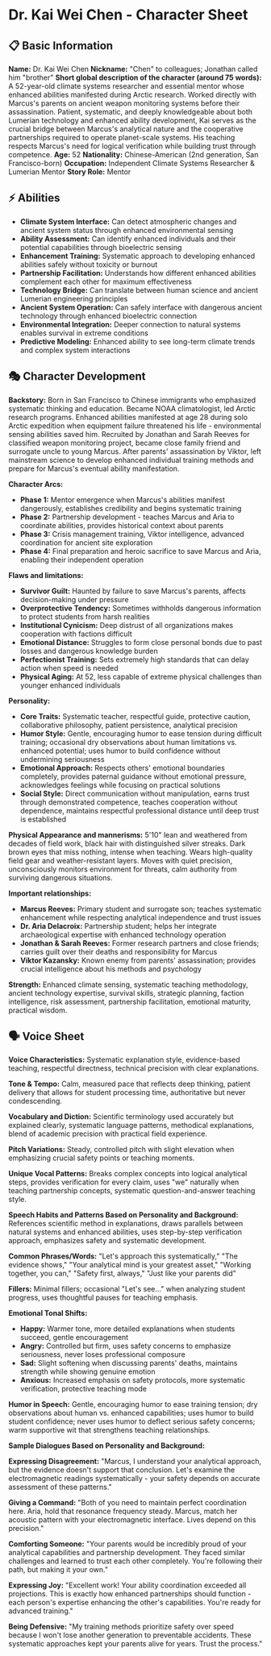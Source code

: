# Dr. Kai Wei Chen - Character Sheet

## 📋 Basic Information
**Name:** Dr. Kai Wei Chen
**Nickname:** "Chen" to colleagues; Jonathan called him "brother"
**Short global description of the character (around 75 words):** A 52-year-old climate systems researcher and essential mentor whose enhanced abilities manifested during Arctic research. Worked directly with Marcus's parents on ancient weapon monitoring systems before their assassination. Patient, systematic, and deeply knowledgeable about both Lumerian technology and enhanced ability development, Kai serves as the crucial bridge between Marcus's analytical nature and the cooperative partnerships required to operate planet-scale systems. His teaching respects Marcus's need for logical verification while building trust through competence.
**Age:** 52
**Nationality:** Chinese-American (2nd generation, San Francisco-born)
**Occupation:** Independent Climate Systems Researcher & Lumerian Mentor
**Story Role:** Mentor

## ⚡ Abilities
- **Climate System Interface:** Can detect atmospheric changes and ancient system status through enhanced environmental sensing
- **Ability Assessment:** Can identify enhanced individuals and their potential capabilities through bioelectric sensing
- **Enhancement Training:** Systematic approach to developing enhanced abilities safely without toxicity or burnout
- **Partnership Facilitation:** Understands how different enhanced abilities complement each other for maximum effectiveness
- **Technology Bridge:** Can translate between human science and ancient Lumerian engineering principles
- **Ancient System Operation:** Can safely interface with dangerous ancient technology through enhanced bioelectric connection
- **Environmental Integration:** Deeper connection to natural systems enables survival in extreme conditions
- **Predictive Modeling:** Enhanced ability to see long-term climate trends and complex system interactions

## 🎭 Character Development
**Backstory:** Born in San Francisco to Chinese immigrants who emphasized systematic thinking and education. Became NOAA climatologist, led Arctic research programs. Enhanced abilities manifested at age 28 during solo Arctic expedition when equipment failure threatened his life - environmental sensing abilities saved him. Recruited by Jonathan and Sarah Reeves for classified weapon monitoring project, became close family friend and surrogate uncle to young Marcus. After parents' assassination by Viktor, left mainstream science to develop enhanced individual training methods and prepare for Marcus's eventual ability manifestation.

**Character Arcs:**
- **Phase 1:** Mentor emergence when Marcus's abilities manifest dangerously, establishes credibility and begins systematic training
- **Phase 2:** Partnership development - teaches Marcus and Aria to coordinate abilities, provides historical context about parents
- **Phase 3:** Crisis management training, Viktor intelligence, advanced coordination for ancient site exploration
- **Phase 4:** Final preparation and heroic sacrifice to save Marcus and Aria, enabling their independent operation

**Flaws and limitations:**
- **Survivor Guilt:** Haunted by failure to save Marcus's parents, affects decision-making under pressure
- **Overprotective Tendency:** Sometimes withholds dangerous information to protect students from harsh realities
- **Institutional Cynicism:** Deep distrust of all organizations makes cooperation with factions difficult
- **Emotional Distance:** Struggles to form close personal bonds due to past losses and dangerous knowledge burden
- **Perfectionist Training:** Sets extremely high standards that can delay action when speed is needed
- **Physical Aging:** At 52, less capable of extreme physical challenges than younger enhanced individuals

**Personality:**
- **Core Traits:** Systematic teacher, respectful guide, protective caution, collaborative philosophy, patient persistence, analytical precision
- **Humor Style:** Gentle, encouraging humor to ease tension during difficult training; occasional dry observations about human limitations vs. enhanced potential; uses humor to build confidence without undermining seriousness
- **Emotional Approach:** Respects others' emotional boundaries completely, provides paternal guidance without emotional pressure, acknowledges feelings while focusing on practical solutions
- **Social Style:** Direct communication without manipulation, earns trust through demonstrated competence, teaches cooperation without dependence, maintains respectful professional distance until deep trust is established

**Physical Appearance and mannerisms:** 5'10" lean and weathered from decades of field work, black hair with distinguished silver streaks. Dark brown eyes that miss nothing, intense when teaching. Wears high-quality field gear and weather-resistant layers. Moves with quiet precision, unconsciously monitors environment for threats, calm authority from surviving dangerous situations.

**Important relationships:**
- **Marcus Reeves:** Primary student and surrogate son; teaches systematic enhancement while respecting analytical independence and trust issues
- **Dr. Aria Delacroix:** Partnership student; helps her integrate archaeological expertise with enhanced technology operation
- **Jonathan & Sarah Reeves:** Former research partners and close friends; carries guilt over their deaths and responsibility for Marcus
- **Viktor Kazansky:** Known enemy from parents' assassination; provides crucial intelligence about his methods and psychology

**Strength:** Enhanced climate sensing, systematic teaching methodology, ancient technology expertise, survival skills, strategic planning, faction intelligence, risk assessment, partnership facilitation, emotional maturity, practical wisdom.

## 🗣️ Voice Sheet
**Voice Characteristics:** Systematic explanation style, evidence-based teaching, respectful directness, technical precision with clear explanations.

**Tone & Tempo:** Calm, measured pace that reflects deep thinking, patient delivery that allows for student processing time, authoritative but never condescending.

**Vocabulary and Diction:** Scientific terminology used accurately but explained clearly, systematic language patterns, methodical explanations, blend of academic precision with practical field experience.

**Pitch Variations:** Steady, controlled pitch with slight elevation when emphasizing crucial safety points or teaching moments.

**Unique Vocal Patterns:** Breaks complex concepts into logical analytical steps, provides verification for every claim, uses "we" naturally when teaching partnership concepts, systematic question-and-answer teaching style.

**Speech Habits and Patterns Based on Personality and Background:** References scientific method in explanations, draws parallels between natural systems and enhanced abilities, uses step-by-step verification approach, emphasizes safety and systematic development.

**Common Phrases/Words:** "Let's approach this systematically," "The evidence shows," "Your analytical mind is your greatest asset," "Working together, you can," "Safety first, always," "Just like your parents did"

**Fillers:** Minimal fillers; occasional "Let's see..." when analyzing student progress, uses thoughtful pauses for teaching emphasis.

**Emotional Tonal Shifts:**
- **Happy:** Warmer tone, more detailed explanations when students succeed, gentle encouragement
- **Angry:** Controlled but firm, uses safety concerns to emphasize seriousness, never loses professional composure
- **Sad:** Slight softening when discussing parents' deaths, maintains strength while showing genuine emotion
- **Anxious:** Increased emphasis on safety protocols, more systematic verification, protective teaching mode

**Humor in Speech:** Gentle, encouraging humor to ease training tension; dry observations about human vs. enhanced capabilities; uses humor to build student confidence; never uses humor to deflect serious safety concerns; warm supportive wit that strengthens teaching relationships.

**Sample Dialogues Based on Personality and Background:**

**Expressing Disagreement:** "Marcus, I understand your analytical approach, but the evidence doesn't support that conclusion. Let's examine the electromagnetic readings systematically - your safety depends on accurate assessment of these patterns."

**Giving a Command:** "Both of you need to maintain perfect coordination here. Aria, hold that resonance frequency steady. Marcus, match her acoustic pattern with your electromagnetic interface. Lives depend on this precision."

**Comforting Someone:** "Your parents would be incredibly proud of your analytical capabilities and partnership development. They faced similar challenges and learned to trust each other completely. You're following their path, but making it your own."

**Expressing Joy:** "Excellent work! Your ability coordination exceeded all projections. This is exactly how enhanced partnerships should function - each person's expertise enhancing the other's capabilities. You're ready for advanced training."

**Being Defensive:** "My training methods prioritize safety over speed because I won't lose another generation to preventable accidents. These systematic approaches kept your parents alive for years. Trust the process."